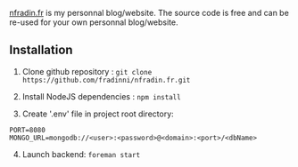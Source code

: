 [nfradin.fr](http://nfradin.fr) is my personnal blog/website. The source code is free and can be re-used for your own personnal blog/website.

## Installation
1. Clone github repository :
```git clone https://github.com/fradinni/nfradin.fr.git```

2. Install NodeJS dependencies : ```npm install```

3. Create '.env' file in project root directory:
```
PORT=8080
MONGO_URL=mongodb://<user>:<password>@<domain>:<port>/<dbName>
```

4. Launch backend: ```foreman start```
